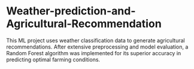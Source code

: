 # Weather-prediction-and-Agricultural-Recommendation
This ML project uses weather classification data to generate agricultural recommendations. After extensive preprocessing and model evaluation, a Random Forest algorithm was implemented for its superior accuracy in predicting optimal farming conditions.
